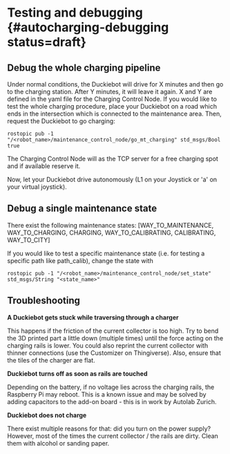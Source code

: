 # Testing and debugging {#autocharging-debugging status=draft}

## Debug the whole charging pipeline

Under normal conditions, the Duckiebot will drive for X minutes and then go to the charging station. After Y minutes, it will leave it again. X and Y are defined in the yaml file for the Charging Control Node. If you would like to test the whole charging procedure, place your Duckiebot on a road which ends in the intersection which is connected to the maintenance area. Then, request the Duckiebot to go charging:

    rostopic pub -1 "/<robot_name>/maintenance_control_node/go_mt_charging" std_msgs/Bool true

The Charging Control Node will as the TCP server for a free charging spot and if available reserve it.

Now, let your Duckiebot drive autonomously (L1 on your Joystick or 'a' on your virtual joystick).

## Debug a single maintenance state

There exist the following maintenance states: [WAY_TO_MAINTENANCE, WAY_TO_CHARGING, CHARGING, WAY_TO_CALIBRATING, CALIBRATING, WAY_TO_CITY]

If you would like to test a specific maintenance state (i.e. for testing a specific path like path_calib), change the state with

    rostopic pub -1 "/<robot_name>/maintenance_control_node/set_state" std_msgs/String "<state_name>"

## Troubleshooting

**A Duckiebot gets stuck while traversing through a charger**

This happens if the friction of the current collector is too high. Try to bend the 3D printed part a little down (multiple times) until the force acting on the charging rails is lower. You could also reprint the current collector with thinner connections (use the Customizer on Thingiverse). Also, ensure that the tiles of the charger are flat.

**Duckiebot turns off as soon as rails are touched**

Depending on the battery, if no voltage lies across the charging rails, the Raspberry Pi may reboot. This is a known issue and may be solved by adding capacitors to the add-on board - this is in work by Autolab Zurich.

**Duckiebot does not charge**

There exist multiple reasons for that: did you turn on the power supply? However, most of the times the current collector / the rails are dirty. Clean them with alcohol or sanding paper.
